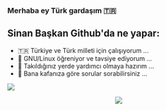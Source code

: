 ### Merhaba ey Türk gardaşım 🇹🇷

## Sinan Başkan Github'da ne yapar:
- 🇹🇷 Türkiye ve Türk milleti için çalışıyorum ...
- 🐧 GNU/Linux öğreniyor ve tavsiye ediyorum ...
- 🤔 Takıldığınız yerde yardımcı olmaya hazırım ...
- 💬 Bana kafanıza göre sorular sorabilirsiniz ...

![](https://komarev.com/ghpvc/?username=sinanogan&style=for-the-badge)

<p align="center">
  <img src="https://media.tenor.com/y9OaJhGK0CcAAAAd/ata-i%CC%87ttifak%C4%B1-sinan-o%C4%9Fan.gif"/>
</p>
